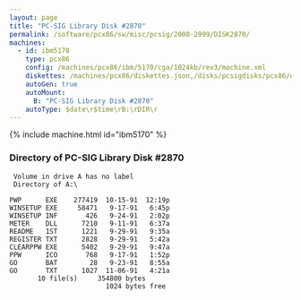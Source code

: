 ```yaml
---
layout: page
title: "PC-SIG Library Disk #2870"
permalink: /software/pcx86/sw/misc/pcsig/2000-2999/DISK2870/
machines:
  - id: ibm5170
    type: pcx86
    config: /machines/pcx86/ibm/5170/cga/1024kb/rev3/machine.xml
    diskettes: /machines/pcx86/diskettes.json,/disks/pcsigdisks/pcx86/diskettes.json
    autoGen: true
    autoMount:
      B: "PC-SIG Library Disk #2870"
    autoType: $date\r$time\rB:\rDIR\r
---
```


{% include machine.html id="ibm5170" %}

### Directory of PC-SIG Library Disk #2870

     Volume in drive A has no label
     Directory of A:\

    PWP      EXE    277419  10-15-91  12:19p
    WINSETUP EXE     58471   9-17-91   6:45p
    WINSETUP INF       426   9-24-91   2:02p
    METER    DLL      7210   9-11-91   6:37a
    README   1ST      1221   9-29-91   9:35a
    REGISTER TXT      2828   9-29-91   5:42a
    CLEARPPW EXE      5402   9-29-91   9:47a
    PPW      ICO       768   9-17-91   1:52p
    GO       BAT        28   9-23-91   8:55a
    GO       TXT      1027  11-06-91   4:21a
           10 file(s)     354800 bytes
                            1024 bytes free
